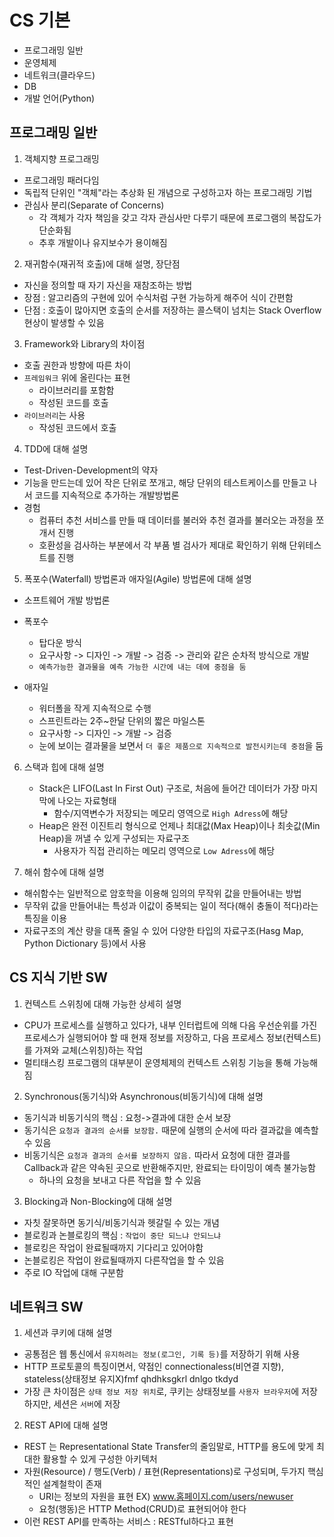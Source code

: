 # CS 기본
- 프로그래밍 일반
- 운영체제
- 네트워크(클라우드)
- DB
- 개발 언어(Python)

## 프로그래밍 일반
1. 객체지향 프로그래밍
  - 프로그래밍 패러다임
  - 독립적 단위인 "객체"라는 추상화 된 개념으로 구성하고자 하는 프로그래밍 기법
  - 관심사 분리(Separate of Concerns)
    - 각 객체가 각자 책임을 갖고 각자 관심사만 다루기 때문에 프로그램의 복잡도가 단순화됨
    - 추후 개발이나 유지보수가 용이해짐
      
2. 재귀함수(재귀적 호출)에 대해 설명, 장단점
  - 자신을 정의할 때 자기 자신을 재참조하는 방법
  - 장점 : 알고리즘의 구현에 있어 수식처럼 구현 가능하게 해주어 식이 간편함
  - 단점 : 호출이 많아지면 호출의 순서를 저장하는 콜스택이 넘치는 Stack Overflow 현상이 발생할 수 있음

3. Framework와 Library의 차이점
  - 호출 권한과 방향에 따른 차이
  - `프레임워크` 위에 올린다는 표현
    - 라이브러리를 포함함
    - 작성된 코드를 호출
  - `라이브러리`는 사용
    - 작성된 코드에서 호출
   
4. TDD에 대해 설명
  - Test-Driven-Development의 약자
  - 기능을 만드는데 있어 작은 단위로 쪼개고, 해당 단위의 테스트케이스를 만들고 나서 코드를 지속적으로 추가하는 개발방법론
  - 경험
    - 컴퓨터 추천 서비스를 만들 때 데이터를 불러와 추천 결과를 불러오는 과정을 쪼개서 진행
    - 호환성을 검사하는 부분에서 각 부품 별 검사가 제대로 확인하기 위해 단위테스트를 진행

5. 폭포수(Waterfall) 방법론과 애자일(Agile) 방법론에 대해 설명
  - 소프트웨어 개발 방법론

  - 폭포수
    - 탑다운 방식
    - 요구사항 -> 디자인 -> 개발 -> 검증 -> 관리와 같은 순차적 방식으로 개발
    - `예측가능한 결과물을 예측 가능한 시간에 내는 데에 중점을 둠`
  - 애자일
    - 워터폴을 작게 지속적으로 수행
    - 스프린트라는 2주~한달 단위의 짧은 마일스톤
    - 요구사항 -> 디자인 -> 개발 -> 검증
    - 눈에 보이는 결과물을 보면서 `더 좋은 제품으로 지속적으로 발전시키는데 중점`을 둠

6. 스택과 힙에 대해 설명
   - Stack은 LIFO(Last In First Out) 구조로, 처음에 들어간 데이터가 가장 마지막에 나오는 자료형태
     - 함수/지역변수가 저장되는 메모리 영역으로 `High Adress`에 해당
   - Heap은 완전 이진트리 형식으로 언제나 최대값(Max Heap)이나 최솟값(Min Heap)을 꺼낼 수 있게 구성되는 자료구조
     - 사용자가 직접 관리하는 메모리 영역으로 `Low Adress`에 해당
    
7. 해쉬 함수에 대해 설명
  - 해쉬함수는 일반적으로 암호학을 이용해 임의의 무작위 값을 만들어내는 방법
  - 무작위 값을 만들어내는 특성과 이값이 중복되는 일이 적다(해쉬 충돌이 적다)라는 특징을 이용
  - 자료구조의 계산 량을 대폭 줄일 수 있어 다양한 타입의 자료구조(Hasg Map, Python Dictionary 등)에서 사용

## CS 지식 기반 SW
1. 컨텍스트 스위칭에 대해 가능한 상세히 설명
  - CPU가 프로세스를 실행하고 있다가, 내부 인터럽트에 의해 다음 우선순위를 가진 프로세스가 실행되어야 할 때 현재 정보를 저장하고, 다음 프로세스 정보(컨텍스트)를 가져와 교체(스위칭)하는 작업
  - 멀티태스킹 프로그램의 대부분이 운영체제의 컨텍스트 스위칭 기능을 통해 가능해짐

2. Synchronous(동기식)와 Asynchronous(비동기식)에 대해 설명
  - 동기식과 비동기식의 핵심 : 요청->결과에 대한 순서 보장
  - 동기식은 `요청과 결과의 순서를 보장함.` 때문에 실행의 순서에 따라 결과값을 예측할 수 있음
  - 비동기식은 `요청과 결과의 순서를 보장하지 않음.` 따라서 요청에 대한 결과를 Callback과 같은 약속된 곳으로 반환해주지만, 완료되는 타이밍이 예측 불가능함
    - 하나의 요청을 보내고 다른 작업을 할 수 있음

3. Blocking과 Non-Blocking에 대해 설명
  - 자칫 잘못하면 동기식/비동기식과 헷갈릴 수 있는 개념
  - 블로킹과 논블로킹의 핵심 : `작업이 중단 되느냐 안되느냐`
  - 블로킹은 작업이 완료될때까지 기다리고 있어야함
  - 논블로킹은 작업이 완료될때까지 다른작업을 할 수 있음
  - 주로 IO 작업에 대해 구분함

## 네트워크 SW
1. 세션과 쿠키에 대해 설명
  - 공통점은 웹 통신에서 `유지하려는 정보(로그인, 기록 등)`를 저장하기 위해 사용
  - HTTP 프로토콜의 특징이면서, 약점인 connectionaless(비연결 지향), stateless(상태정보 유지X)fmf qhdhksgkrl dnlgo tkdyd
  - 가장 큰 차이점은 `상태 정보 저장 위치`로, 쿠키는 상태정보를 `사용자 브라우저`에 저장하지만, 세션은 `서버`에 저장

2. REST API에 대해 설명
  - REST 는 Representational State Transfer의 줄임말로, HTTP를 용도에 맞게 최대한 활용할 수 있게 구성한 아키텍처
  - 자원(Resource) / 행도(Verb) / 표현(Representations)로 구성되며, 두가지 핵심적인 설계철학이 존재
    - URI는 정보의 자원을 표현 EX) www.홈페이지.com/users/newuser
    - 요청(행동)은 HTTP Method(CRUD)로 표현되어야 한다
  - 이런 REST API를 만족하는 서비스 : RESTful하다고 표현
